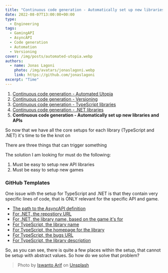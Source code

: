 ```yaml
---
title: "Continuous code generation - Automatically set up new libraries and APIs"
date: 2022-08-07T13:00:00+00:00
type: 
  - Engineering
tags:
  - GamingAPI
  - AsyncAPI
  - Code generation
  - Automation
  - Versioning
cover: /img/posts/automated-utopia.webp
authors:
  - name: Jonas Lagoni
    photo: /img/avatars/jonaslagoni.webp
    link: https://github.com/jonaslagoni
excerpt: "Time"
---
```


1. [Continuous code generation - Automated Utopia](/posts/automated-utopia)
2. [Continuous code generation - Versioning](/posts/automated-utopia-versioning)
3. [Continuous code generation - TypeScript libraries](/posts/automated-utopia-typescript)
4. [Continuous code generation - .NET libraries](/posts/automated-utopia-dotnet)
5. **Continuous code generation - Automatically set up new libraries and APIs**

So now that we have all the core setups for each library (TypeScript and .NET) it's time to tie the knot on 

There are three things that can trigger something 

The solution I am looking for must do the following:

1. Must be easy to setup new API libraries
2. Must be easy to setup new games

### GitHub Templates
One issue with the setup for TypeScript and .NET is that they contain very specific lines of code, that is ONLY relevant for the specific API and game.

- [The path to the AsyncAPI definition](https://github.com/GamingAPI/rust-csharp-public-api/blob/7a7b973dc8f2382e4f65434d2de13c59f9196bcc/generate.sh#L29)
- [For .NET, the repostiory URL](https://github.com/GamingAPI/rust-csharp-public-api/blob/7a7b973dc8f2382e4f65434d2de13c59f9196bcc/generate.sh#L9)
- [For .NET, the library name, based on the game it's for](https://github.com/GamingAPI/rust-csharp-public-api/blob/7a7b973dc8f2382e4f65434d2de13c59f9196bcc/generate.sh#L8)
- [For TypeScript, the library name](https://github.com/GamingAPI/rust-ts-public-api/blob/445b85ccc2695617ec1f01dc71077e474b447951/custom_package.json#L2)
- [For TypeScript, the homepage for the library](https://github.com/GamingAPI/rust-ts-public-api/blob/445b85ccc2695617ec1f01dc71077e474b447951/custom_package.json#L18)
- [For TypeScript, the bugs URL](https://github.com/GamingAPI/rust-ts-public-api/blob/445b85ccc2695617ec1f01dc71077e474b447951/custom_package.json#L11)
- [For TypeScript, the library description](https://github.com/GamingAPI/rust-ts-public-api/blob/445b85ccc2695617ec1f01dc71077e474b447951/custom_package.json#L3)

So, as you can see, there is quite a few places within the setup, that cannot be setup with abstract values. So how do we solve that problem?






> Photo by <a href="https://unsplash.com/@iswanto?utm_source=unsplash&utm_medium=referral&utm_content=creditCopyText">Iswanto Arif</a> on <a href="https://unsplash.com/s/photos/beach-sitting?utm_source=unsplash&utm_medium=referral&utm_content=creditCopyText">Unsplash</a>